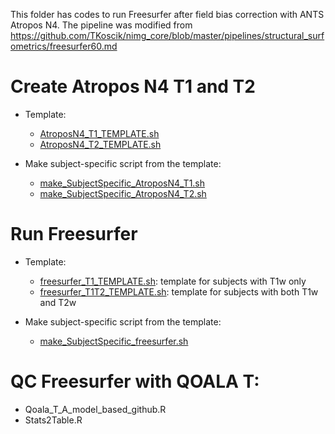 This folder has codes to run Freesurfer after field bias correction with ANTS Atropos N4. The pipeline was modified from https://github.com/TKoscik/nimg_core/blob/master/pipelines/structural_surfometrics/freesurfer60.md


# Create Atropos N4 T1 and T2

  * Template:
    * [AtroposN4_T1_TEMPLATE.sh](https://github.com/tientong98/thesis/blob/master/FreeSurfer/AtroposN4_T1_TEMPLATE.sh)
    * [AtroposN4_T2_TEMPLATE.sh](https://github.com/tientong98/thesis/blob/master/FreeSurfer/AtroposN4_T2_TEMPLATE.sh)
    
  * Make subject-specific script from the template:
    * [make_SubjectSpecific_AtroposN4_T1.sh](https://github.com/tientong98/thesis/blob/master/FreeSurfer/make_SubjectSpecific_AtroposN4_T1.sh)
    * [make_SubjectSpecific_AtroposN4_T2.sh](https://github.com/tientong98/thesis/blob/master/FreeSurfer/make_SubjectSpecific_AtroposN4_T2.sh)

# Run Freesurfer

  * Template:
    * [freesurfer_T1_TEMPLATE.sh](https://github.com/tientong98/thesis/blob/master/FreeSurfer/freesurfer_T1_TEMPLATE.sh): template for subjects with T1w only
    * [freesurfer_T1T2_TEMPLATE.sh](https://github.com/tientong98/thesis/blob/master/FreeSurfer/freesurfer_T1T2_TEMPLATE.sh): template for subjects with both T1w and T2w
    
  * Make subject-specific script from the template:
    * [make_SubjectSpecific_freesurfer.sh](https://github.com/tientong98/thesis/blob/master/FreeSurfer/make_SubjectSpecific_freesurfer.sh)
    
 # QC Freesurfer with QOALA T:
 
  * Qoala_T_A_model_based_github.R
  * Stats2Table.R
